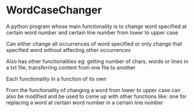 # WordCaseChanger
A python program whose main functionality is to change word specified at certain word number and certain line number from lower to upper case

Can either change all occurrences of word specified or only change that specified word without affecting other occurrences

Also has other functionalities eg: getting number of chars, words or lines in a txt file, transferring content from one file to another

Each functionality in a function of its own

From the functionality of changing a word from lower to upper case can also be modified and be used to come up with other functions like: one for replacing a word at certain word number in a certain line number
